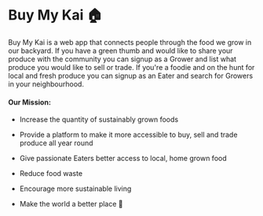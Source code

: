 # Buy My Kai :house:

Buy My Kai is a web app that connects people through the food we grow in our backyard. If you have a green thumb and would like to share your produce with the community you can signup as a Grower and list what produce you would like to sell or trade. If you're a foodie and on the hunt for local and fresh produce you can signup as an Eater and search for Growers in your neighbourhood.

#### Our Mission:

- Increase the quantity of sustainably grown foods

- Provide a platform to make it more accessible to buy, sell and trade produce all year round

- Give passionate Eaters better access to local, home grown food

- Reduce food waste

- Encourage more sustainable living

- Make the world a better place  :seedling:
